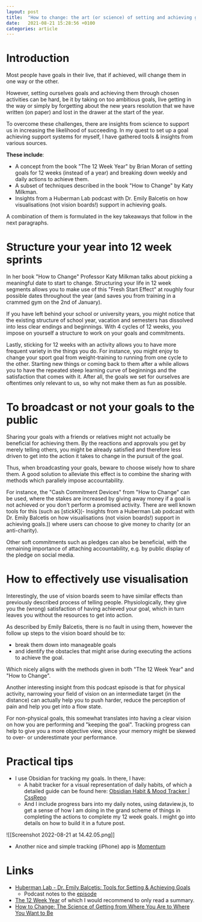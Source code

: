 ```yaml
---
layout: post
title:  "How to change: the art (or science) of setting and achieving goals"
date:   2021-08-21 15:28:56 +0100
categories: article
---
```



# Introduction

Most people have goals in their live, that if achieved, will change them in one way or the other.

However, setting ourselves goals and achieving them through chosen activities can be hard, be it by taking on too ambitious goals, live getting in the way or simply by forgetting about the new years resolution that we have written (on paper) and lost in the drawer at the start of the year.

To overcome these challenges, there are insights from science to support us in increasing the likelihood of succeeding. In my quest to set up a goal achieving support systems for myself, I have gathered tools & insights from various sources.

**These include**:
- A concept from the book "The 12 Week Year" by Brian Moran of setting goals for 12 weeks (instead of a year) and breaking down weekly and daily actions to achieve them.
- A subset of techniques described in the book "How to Change" by Katy Milkman.
- Insights from a Huberman Lab podcast with Dr. Emily Balcetis on how visualisations (not vision boards!) support in achieving goals.

A combination of them is formulated in the key takeaways that follow in the next paragraphs.

# Structure your year into 12 week sprints

In her book "How to Change" Professor Katy Milkman talks about picking a meaningful date to start to change. Structuring your life in 12 week segments allows you to make use of this "Fresh Start Effect" at roughly four possible dates throughout the year (and saves you from training in a crammed gym on the 2nd of January). 

If you have left behind your school or university years, you might notice that the existing structure of school year, vacation and semesters has dissolved into less clear endings and beginnings. With 4 cycles of 12 weeks, you impose on yourself a structure to work on your goals and commitments.

Lastly, sticking for 12 weeks with an activity allows you to have more frequent variety in the things you do. For instance, you might enjoy to change your sport goal from weight-training to running from one cycle to the other. Starting new things or coming back to them after a while allows you to have the repeated steep learning curve of beginnings and the satisfaction that comes with it. After all, the goals we set for ourselves are oftentimes only relevant to us, so why not make them as fun as possible.

# To broadcast or not your goals to the public

Sharing your goals with a friends or relatives might not actually be beneficial for achieving them. By the reactions and approvals you get by merely telling others, you might be already satisfied and therefore less driven to get into the action it takes to change in the pursuit of the goal.

Thus, when broadcasting your goals, beware to choose wisely how to share them. A good solution to alleviate this effect is to combine the sharing with methods which parallely impose accountability.

For instance, the "Cash Commitment Devices" from "How to Change" can be used, where the stakes are increased by giving away money if a goal is not achieved or you don't perform a promised activity. There are well known tools for this (such as [stickK](- Insights from a Huberman Lab podcast with Dr. Emily Balcetis on how visualisations (not vision boards!) support in achieving goals.)) where users can choose to give money to charity (or an anti-charity).

Other soft commitments such as pledges can also be beneficial, with the remaining importance of attaching accountability, e.g. by public display of the pledge on social media.

# How to effectively use visualisation

Interestingly, the use of vision boards seem to have similar effects than previously described process of telling people. Physiologically, they give you the (wrong) satisfaction of having achieved your goal, which in turn leaves you without the resources to get into action. 

As described by Emily Balcetis, there is no fault in using them, however the follow up steps to the vision board should be to:
- break them down into manageable goals
- and identify the obstacles that might arise during executing the actions to achieve the goal.

Which nicely aligns with the methods given in both "The 12 Week Year" and "How to Change".

Another interesting insight from this podcast episode is that for physical activity, narrowing your field of vision on an intermediate target (in the distance) can actually help you to push harder, reduce the perception of pain and help you get into a flow state.

For non-physical goals, this somewhat translates into having a clear vision on how you are performing and "keeping the goal". Tracking progress can help to give you a more objective view, since your memory might be skewed to over- or underestimate your performance. 

# Practical tips 

- I use Obsidian for tracking my goals. In there, I have:
	- A habit tracker for a visual representation of daily habits, of which a detailed guide can be found here: [Obsidian Habit & Mood Tracker | CssRepo](https://cssrepo.com/lib/obsidian-habit--mood-tracker)
	- And I include progress bars into my daily notes, using dataview.js, to get a sense of how I am doing in the grand scheme of things in completing the actions to complete my 12 week goals. I might go into details on how to build it in a future post.

![[Screenshot 2022-08-21 at 14.42.05.png]]
- Another nice and simple tracking (iPhone) app is [Momentum](https://momentum.cc/)

# Links
- [Huberman Lab - Dr. Emily Balcetis: Tools for Setting & Achieving Goals](https://podcasts.apple.com/ch/podcast/huberman-lab/id1545953110?i=1000574615071)
	- Podcast notes to the [episode](https://podcastnotes.org/huberman-lab/episode-83-dr-emily-balcetis-tools-for-setting-achieving-goals-huberman-lab/)
- [The 12 Week Year](https://app.thestorygraph.com/books/b129fbf8-de98-4efe-abd2-c22013dd22a4) of which I would recommend to only read a summary.
- [How to Change: The Science of Getting from Where You Are to Where You Want to Be](https://app.thestorygraph.com/books/dca7d378-26bb-4a5f-bb8a-954343e3ded0)
